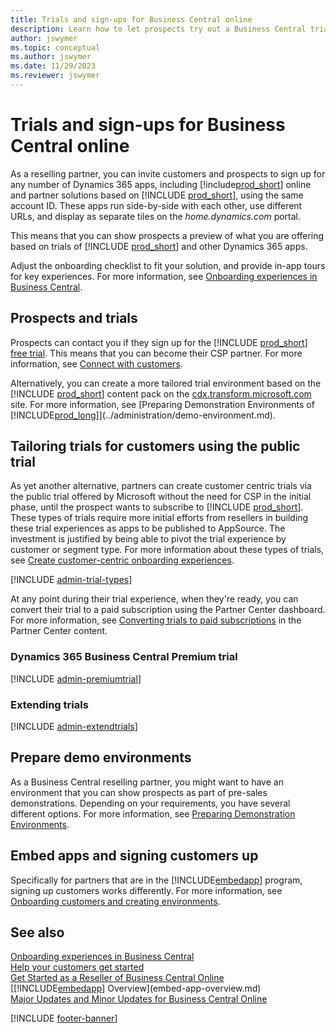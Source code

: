 ```yaml
---
title: Trials and sign-ups for Business Central online
description: Learn how to let prospects try out a Business Central trial, and how you can configure and extend their trial experience. 
author: jswymer
ms.topic: conceptual
ms.author: jswymer
ms.date: 11/29/2023
ms.reviewer: jswymer
---
```


# Trials and sign-ups for Business Central online

As a reselling partner, you can invite customers and prospects to sign up for any number of Dynamics 365 apps, including [!include[prod_short](../developer/includes/prod_short.md)] online and partner solutions based on [!INCLUDE [prod_short](../developer/includes/prod_short.md)], using the same account ID. These apps run side-by-side with each other, use different URLs, and display as separate tiles on the *home.dynamics.com* portal.  

This means that you can show prospects a preview of what you are offering based on trials of [!INCLUDE [prod_short](../developer/includes/prod_short.md)] and other Dynamics 365 apps.  

Adjust the onboarding checklist to fit your solution, and provide in-app tours for key experiences. For more information, see [Onboarding experiences in Business Central](../administration/onboarding-experiences.md).

## Prospects and trials

Prospects can contact you if they sign up for the [!INCLUDE [prod_short](../developer/includes/prod_short.md)] [free trial](/dynamics365/business-central/across-preview). This means that you can become their CSP partner. For more information, see [Connect with customers](../administration/get-started-online.md#connect-with-customers).  

Alternatively, you can create a more tailored trial environment based on the [!INCLUDE [prod_short](../developer/includes/prod_short.md)] content pack on the [cdx.transform.microsoft.com](https://cdx.transform.microsoft.com/) site. For more information, see [Preparing Demonstration Environments of [!INCLUDE[prod_long](../developer/includes/prod_long.md)]](../administration/demo-environment.md).  

## Tailoring trials for customers using the public trial

As yet another alternative, partners can create customer centric trials via the public trial offered by Microsoft without the need for CSP in the initial phase, until the prospect wants to subscribe to [!INCLUDE [prod_short](../developer/includes/prod_short.md)]. These types of trials require more initial efforts from resellers in building these trial experiences as apps to be published to AppSource. The investment is justified by being able to pivot the trial experience by customer or segment type. For more information about these types of trials, see [Create customer-centric onboarding experiences](../administration/onboarding-signupcontext.md).  

[!INCLUDE [admin-trial-types](../includes/admin-trial-types.md)]

At any point during their trial experience, when they're ready, you can convert their trial to a paid subscription using the Partner Center dashboard. For more information, see [Converting trials to paid subscriptions](/partner-center/offer-your-customers-trials-of-microsoft-products#converting-trials-to-paid-subscriptions) in the Partner Center content.  

### <a name="premiumtrial"></a>Dynamics 365 Business Central Premium trial

[!INCLUDE [admin-premiumtrial](../developer/includes/admin-premiumtrial.md)]

### <a name="extendtrial"></a>Extending trials

[!INCLUDE [admin-extendtrials](../developer/includes/admin-extendtrials.md)]

## Prepare demo environments

As a Business Central reselling partner, you might want to have an environment that you can show prospects as part of pre-sales demonstrations. Depending on your requirements, you have several different options. For more information, see [Preparing Demonstration Environments](../administration/demo-environment.md).  

## Embed apps and signing customers up

Specifically for partners that are in the [!INCLUDE[embedapp](../developer/includes/embedapp.md)] program, signing up customers works differently. For more information, see [Onboarding customers and creating environments](embed-app-lifecycle-services.md#onboarding-customers-and-creating-environments).

## See also

[Onboarding experiences in Business Central](../administration/onboarding-experiences.md)  
[Help your customers get started](../administration/get-started-online.md#step-4-help-your-customers-get-started)  
[Get Started as a Reseller of Business Central Online](../administration/get-started-online.md)  
[[!INCLUDE[embedapp](../developer/includes/embedapp.md)] Overview](embed-app-overview.md)  
[Major Updates and Minor Updates for Business Central Online](../administration/update-rollout-timeline.md)  

[!INCLUDE [footer-banner](../includes/footer-banner.md)]
